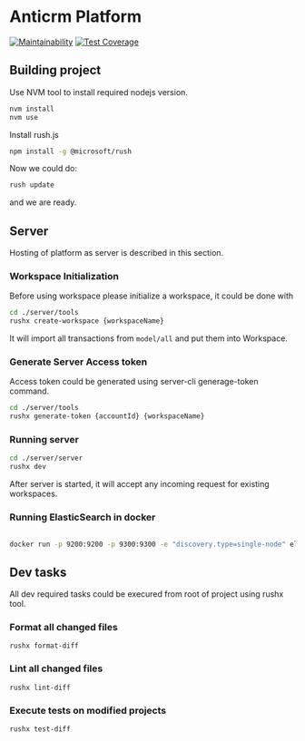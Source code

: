 # Anticrm Platform

[![Maintainability](https://api.codeclimate.com/v1/badges/5cb6d2d426619568816b/maintainability)](https://codeclimate.com/github/hardcoreeng/platform/maintainability) [![Test Coverage](https://api.codeclimate.com/v1/badges/5cb6d2d426619568816b/test_coverage)](https://codeclimate.com/github/hardcoreeng/platform/test_coverage)

## Building project

Use NVM tool to install required nodejs version.

```bash
nvm install
nvm use
```

Install rush.js

```bash
npm install -g @microsoft/rush
```

Now we could do:

```bash
rush update
```

and we are ready.

## Server

Hosting of platform as server is described in this section.

### Workspace Initialization

Before using workspace please initialize a workspace, it could be done with

```bash
cd ./server/tools
rushx create-workspace {workspaceName}
```

It will import all transactions from `model/all` and put them into Workspace.

### Generate Server Access token

Access token could be generated using server-cli generage-token command.

```bash
cd ./server/tools
rushx generate-token {accountId} {workspaceName}
```

### Running server

```bash
cd ./server/server
rushx dev
```

After server is started, it will accept any incoming request for existing workspaces.

### Running ElasticSearch in docker

```bash

docker run -p 9200:9200 -p 9300:9300 -e "discovery.type=single-node" elasticsearch/elasticsearch:7.13.1
```

## Dev tasks

All dev required tasks could be execured from root of project using rushx tool.

### Format all changed files

`rushx format-diff`

### Lint all changed files

`rushx lint-diff`

### Execute tests on modified projects

`rushx test-diff`
